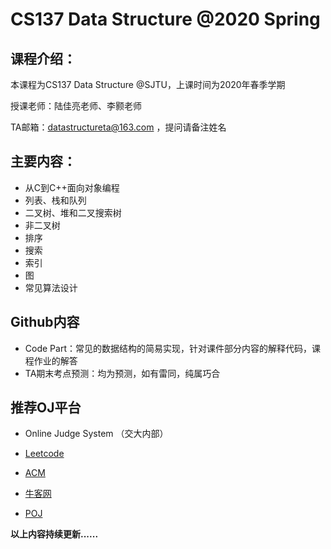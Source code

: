 # CS137 Data Structure @2020 Spring

## 课程介绍：

本课程为CS137 Data Structure @SJTU，上课时间为2020年春季学期

授课老师：陆佳亮老师、李颢老师

TA邮箱：datastructureta@163.com ，提问请备注姓名

## 主要内容：

- 从C到C++面向对象编程
- 列表、栈和队列
- 二叉树、堆和二叉搜索树
- 非二叉树
- 排序
- 搜索
- 索引
- 图
- 常见算法设计

## Github内容

- Code Part：常见的数据结构的简易实现，针对课件部分内容的解释代码，课程作业的解答
- TA期末考点预测：均为预测，如有雷同，纯属巧合

## 推荐OJ平台

- Online Judge System （交大内部）

- [Leetcode]( https://leetcode.com/)

- [ACM]( https://icpcarchive.ecs.baylor.edu/)

- [牛客网](https://www.nowcoder.com/)

- [POJ](http://poj.org/)



**以上内容持续更新......**


